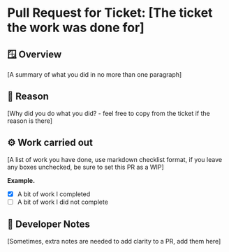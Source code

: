 # Pull Request for Ticket: [The ticket the work was done for]

## 🪟 Overview

[A summary of what you did in no more than one paragraph]

## 🤔 Reason

[Why did you do what you did? - feel free to copy from the ticket if the reason is there]

## ⚙️ Work carried out

[A list of work you have done, use markdown checklist format, if you leave any boxes unchecked, be sure to set this PR as a WIP]

**Example.**

- [x] A bit of work I completed
- [ ] A bit of work I did not complete

## 📓 Developer Notes

[Sometimes, extra notes are needed to add clarity to a PR, add them here]
